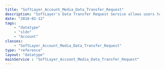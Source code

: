 ```yaml
---
title: "SoftLayer_Account_Media_Data_Transfer_Request"
description: "SoftLayer's Data Transfer Request Service allows users to send SoftLayer media devices such as DVDs, CDs, USB hard drives or USB flash/thumb drives. These media can be connected to SoftLayer servers and presented as ISCSI targets for use by the user. Currently, the initial usage period is two weeks and there is no charge for this service. Additional time for maintaining the media for continued may be purchased. Please contact sales for additional information regarding this. Once the usage period has elapsed. SoftLayer will disconnect the media and return it to the user. "
date: "2018-02-12"
tags:
    - "datatype"
    - "sldn"
    - "Account"
classes:
    - "SoftLayer_Account_Media_Data_Transfer_Request"
type: "reference"
layout: "datatype"
mainService : "SoftLayer_Account_Media_Data_Transfer_Request"
---
```

